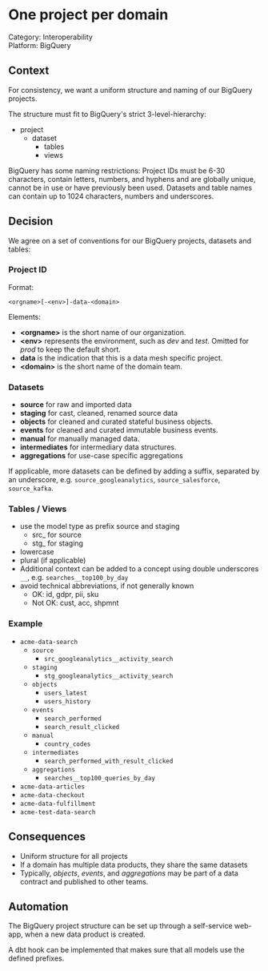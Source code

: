# One project per domain

Category: Interoperability  
Platform: BigQuery

[//]: # (order:3)

## Context

For consistency, we want a uniform structure and naming of our BigQuery projects.

The structure must fit to BigQuery's strict 3-level-hierarchy:

- project
  - dataset
    - tables
    - views

BigQuery has some naming restrictions:
Project IDs must be 6-30 characters, contain letters, numbers, and hyphens and are globally unique, cannot be in use or have previously been used. Datasets and table names can contain up to 1024 characters, numbers and underscores.

## Decision

We agree on a set of conventions for our BigQuery projects, datasets and tables:

### Project ID

Format:

`<orgname>[-<env>]-data-<domain>`

Elements:
- **&lt;orgname&gt;** is the short name of our organization.
- **&lt;env&gt;** represents the environment, such as _dev_ and _test_. Omitted for _prod_ to keep the default short.
- **data** is the indication that this is a data mesh specific project.
- **&lt;domain&gt;** is the short name of the domain team.


### Datasets

- **source** for raw and imported data
- **staging** for cast, cleaned, renamed source data
- **objects** for cleaned and curated stateful business objects.
- **events** for cleaned and curated immutable business events.
- **manual** for manually managed data.
- **intermediates** for intermediary data structures.
- **aggregations** for use-case specific aggregations

If applicable, more datasets can be defined by adding a suffix, separated by an underscore, e.g. `source_googleanalytics`, `source_salesforce`, `source_kafka`.

### Tables / Views

- use the model type as prefix source and staging
  - src_ for source
  - stg_ for staging
- lowercase
- plural (if applicable)
- Additional context can be added to a concept using double underscores `__`, e.g. `searches__top100_by_day`
- avoid technical abbreviations, if not generally known
  - OK: id, gdpr, pii, sku
  - Not OK: cust, acc, shpmnt 


### Example

- `acme-data-search`
  - `source`
    - `src_googleanalytics__activity_search`
  - `staging`
    - `stg_googleanalytics__activity_search`
  - `objects`
    - `users_latest`
    - `users_history`
  - `events`
    - `search_performed`
    - `search_result_clicked`
  - `manual`
    - `country_codes`
  - `intermediates`
    - `search_performed_with_result_clicked`
  - `aggregations`
    - `searches__top100_queries_by_day`
- `acme-data-articles`
- `acme-data-checkout`
- `acme-data-fulfillment`
- `acme-test-data-search`


## Consequences

- Uniform structure for all projects
- If a domain has multiple data products, they share the same datasets
- Typically, _objects_, _events_, and _aggregations_ may be part of a data contract and published to other teams.

## Automation

The BigQuery project structure can be set up through a self-service web-app, when a new data product is created.

A dbt hook can be implemented that makes sure that all models use the defined prefixes.
